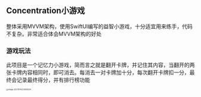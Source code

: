 ## Concentration小游戏

整体采用MVVM架构，使用SwiftUI编写的益智小游戏，十分适宜用来练手，代码不复杂。非常适合体会MVVM架构的好处

### 游戏玩法

此项目是一个记忆力小游戏，简而言之就是翻开卡牌，并记住其内容，当翻开的两张卡牌内容相同时，即可消去。每消去一对卡牌加十分，每次翻开卡牌扣一分，最终会记录最终得分，并有排行榜功能

<img src="https://cdn.jsdelivr.net/gh/lgds-01/picture@main/uPic/image-20211014233809224.png" alt="image-20211014233809224" style="zoom:33%;" />




